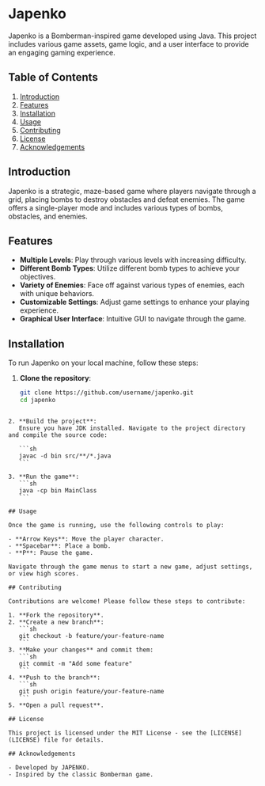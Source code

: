 # Japenko

Japenko is a Bomberman-inspired game developed using Java. This project includes various game assets, game logic, and a user interface to provide an engaging gaming experience.

## Table of Contents

1. [Introduction](#introduction)
2. [Features](#features)
3. [Installation](#installation)
4. [Usage](#usage)
5. [Contributing](#contributing)
6. [License](#license)
7. [Acknowledgements](#acknowledgements)

## Introduction

Japenko is a strategic, maze-based game where players navigate through a grid, placing bombs to destroy obstacles and defeat enemies. The game offers a single-player mode and includes various types of bombs, obstacles, and enemies.

## Features

- **Multiple Levels**: Play through various levels with increasing difficulty.
- **Different Bomb Types**: Utilize different bomb types to achieve your objectives.
- **Variety of Enemies**: Face off against various types of enemies, each with unique behaviors.
- **Customizable Settings**: Adjust game settings to enhance your playing experience.
- **Graphical User Interface**: Intuitive GUI to navigate through the game.

## Installation

To run Japenko on your local machine, follow these steps:

1. **Clone the repository**:
   ```sh
   git clone https://github.com/username/japenko.git
   cd japenko
   ```

````

2. **Build the project**:
   Ensure you have JDK installed. Navigate to the project directory and compile the source code:

   ```sh
   javac -d bin src/**/*.java
   ```

3. **Run the game**:
   ```sh
   java -cp bin MainClass
   ```

## Usage

Once the game is running, use the following controls to play:

- **Arrow Keys**: Move the player character.
- **Spacebar**: Place a bomb.
- **P**: Pause the game.

Navigate through the game menus to start a new game, adjust settings, or view high scores.

## Contributing

Contributions are welcome! Please follow these steps to contribute:

1. **Fork the repository**.
2. **Create a new branch**:
   ```sh
   git checkout -b feature/your-feature-name
   ```
3. **Make your changes** and commit them:
   ```sh
   git commit -m "Add some feature"
   ```
4. **Push to the branch**:
   ```sh
   git push origin feature/your-feature-name
   ```
5. **Open a pull request**.

## License

This project is licensed under the MIT License - see the [LICENSE](LICENSE) file for details.

## Acknowledgements

- Developed by JAPENKO.
- Inspired by the classic Bomberman game.
````
